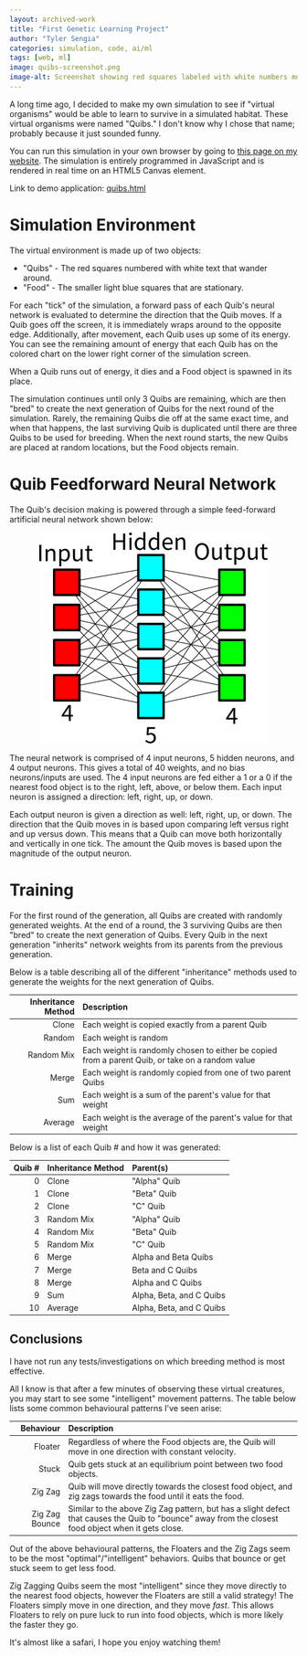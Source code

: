 ```yaml
---
layout: archived-work
title: "First Genetic Learning Project"
author: "Tyler Sengia"
categories: simulation, code, ai/ml
tags: [web, ml]
image: quibs-screenshot.png
image-alt: Screenshot showing red squares labeled with white numbers moving across a screen consuming blue food objects.
---
```


A long time ago, I decided to make my own simulation to see if "virtual organisms" would be able to learn to survive in a simulated habitat. These virtual organisms were named "Quibs." I don't know why I chose that name; probably because it just sounded funny.  

You can run this simulation in your own browser by going to [this page on my website](../assets/static/quibs.html). The simulation is entirely programmed in JavaScript and is rendered in real time on an HTML5 Canvas element.  

<div class="note" >
  Link to demo application: <a href="../assets/static/quibs.html" >quibs.html</a>
</div>

# Simulation Environment
The virtual environment is made up of two objects:  
- "Quibs" - The red squares numbered with white text that wander around.  
- "Food" - The smaller light blue squares that are stationary.  

For each "tick" of the simulation, a forward pass of each Quib's neural network is evaluated to determine the direction that the Quib moves. If a Quib goes off the screen, it is immediately wraps around to the opposite edge. Additionally, after movement, each Quib uses up some of its energy. You can see the remaining amount of energy that each Quib has on the colored chart on the lower right corner of the simulation screen. 

When a Quib runs out of energy, it dies and a Food object is spawned in its place.  

The simulation continues until only 3 Quibs are remaining, which are then "bred" to create the next generation of Quibs for the next round of the simulation. Rarely, the remaining Quibs die off at the same exact time, and when that happens, the last surviving Quib is duplicated until there are three Quibs to be used for breeding. When the next round starts, the new Quibs are placed at random locations, but the Food objects remain.  

# Quib Feedforward Neural Network
The Quib's decision making is powered through a simple feed-forward artificial neural network shown below:  

<div style="text-align: center;" >
<img src="../assets/img/quibs-network.png" alt="Diagram of the quib's feedforward neural network" />  
</div>

The neural network is comprised of 4 input neurons, 5 hidden neurons, and 4 output neurons. 
This gives a total of 40 weights, and no bias neurons/inputs are used. 
The 4 input neurons are fed either a 1 or a 0 if the nearest food object is to the right, left, above, or below them. Each input neuron is assigned a direction: left, right, up, or down.  

Each output neuron is given a direction as well: left, right, up, or down. The direction that the Quib moves in is based upon comparing left versus right and up versus down. This means that a Quib can move both horizontally and vertically in one tick. The amount the Quib moves is based upon the magnitude of the output neuron.  

# Training
For the first round of the generation, all Quibs are created with randomly generated weights. 
At the end of a round, the 3 surviving Quibs are then "bred" to create the next generation of Quibs. 
Every Quib in the next generation "inherits" network weights from its parents from the previous generation.

Below is a table describing all of the different "inheritance" methods used to generate the weights for the next generation of Quibs.

| Inheritance Method | Description |
| -----------------:|:----------- |
| Clone             | Each weight is copied exactly from a parent Quib |
| Random            | Each weight is random |
| Random Mix        | Each weight is randomly chosen to either be copied from a parent Quib, or take on a random value |
| Merge             | Each weight is randomly copied from one of two parent Quibs |
| Sum               | Each weight is a sum of the parent's value for that weight |
| Average           | Each weight is the average of the parent's value for that weight |

Below is a list of each Quib # and how it was generated:  

| Quib # | Inheritance Method | Parent(s)|
| ------:| ----------------- |:-------- |
|      0 | Clone             | "Alpha" Quib |
|      1 | Clone             | "Beta" Quib |
|      2 | Clone             | "C" Quib |
|      3 | Random Mix        | "Alpha" Quib |
|      4 | Random Mix        | "Beta" Quib |
|      5 | Random Mix        | "C" Quib |
|      6 | Merge             | Alpha and Beta Quibs |
|      7 | Merge             | Beta and C Quibs |
|      8 | Merge             | Alpha and C Quibs |
|      9 | Sum               | Alpha, Beta, and C Quibs |
|     10 | Average           | Alpha, Beta, and C Quibs |

## Conclusions
I have not run any tests/investigations on which breeding method is most effective.  

All I know is that after a few minutes of observing these virtual creatures, you may start to see some "intelligent" movement patterns. The table below lists some common behavioural patterns I've seen arise:

| Behaviour | Description |
| -----------------:|:----------- |
| Floater             | Regardless of where the Food objects are, the Quib will move in one direction with constant velocity. |
| Stuck            | Quib gets stuck at an equilibrium point between two food objects. |
| Zig Zag        | Quib will move directly towards the closest food object, and zig zags towards the food until it eats the food. |
| Zig Zag Bounce             | Similar to the above Zig Zag pattern, but has a slight defect that causes the Quib to "bounce" away from the closest food object when it gets close. |

Out of the above behavioural patterns, the Floaters and the Zig Zags seem to be the most "optimal"/"intelligent" behaviors.  Quibs that bounce or get stuck seem to get less food.  

Zig Zagging Quibs seem the most "intelligent" since they move directly to the nearest food objects, however the Floaters are still a valid strategy! The Floaters simply move in one direction, and they move *fast*. This allows Floaters to rely on pure luck to run into food objects, which is more likely the faster they go.  

It's almost like a safari, I hope you enjoy watching them! 